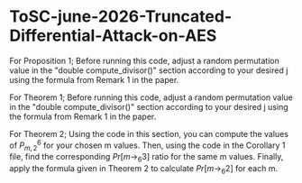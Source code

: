 # ToSC-june-2026-Truncated-Differential-Attack-on-AES

For Proposition 1; 
Before running this code, adjust a random permutation value in the "double compute_divisor()" section according to your desired j using the formula from Remark 1 in the paper.

For Theorem 1;
Before running this code, adjust a random permutation value in the "double compute_divisor()" section according to your desired j using the formula from Remark 1 in the paper.

For Theorem 2;
Using the code in this section, you can compute the values of $P^6_{m,2}$ for your chosen m values. Then, using the code in the Corollary 1 file, find the corresponding $Pr[m\rightarrow _6 3]$ ratio for the same m values. Finally, apply the formula given in Theorem 2 to calculate $Pr[m\rightarrow _6 2]$ for each m. 

